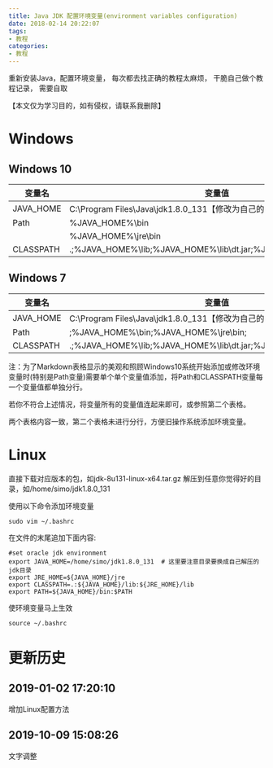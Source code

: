 ```yaml
---
title: Java JDK 配置环境变量(environment variables configuration)
date: 2018-02-14 20:22:07
tags:
- 教程
categories:
- 教程
---
```



重新安装Java，配置环境变量，
每次都去找正确的教程太麻烦，
干脆自己做个教程记录，
需要自取

【本文仅为学习目的，如有侵权，请联系我删除】
<!-- more -->

# Windows

## Windows 10

变量名    | 变量值
----------|-------------------------------------------
JAVA_HOME |C:\Program Files\Java\jdk1.8.0_131【修改为自己的JDK安装地址】
Path      |%JAVA_HOME%\bin
		  |%JAVA_HOME%\jre\bin
CLASSPATH |.;%JAVA_HOME%\lib;%JAVA_HOME%\lib\dt.jar;%JAVA_HOME%\lib\tools.jar;

## Windows 7

变量名    | 变量值
----------|-------------------------------------------
JAVA_HOME |C:\Program Files\Java\jdk1.8.0_131【修改为自己的JDK安装地址】
Path      |;%JAVA_HOME%\bin;%JAVA_HOME%\jre\bin;
CLASSPATH |.;%JAVA_HOME%\lib;%JAVA_HOME%\lib\dt.jar;%JAVA_HOME%\lib\tools.jar;

注：为了Markdown表格显示的美观和照顾Windows10系统开始添加或修改环境变量时(特别是Path变量)需要单个单个变量值添加，将Path和CLASSPATH变量每一个变量值都单独分行。

若你不符合上述情况，将变量所有的变量值连起来即可，或参照第二个表格。

两个表格内容一致，第二个表格未进行分行，方便旧操作系统添加环境变量。

# Linux

直接下载对应版本的包，如jdk-8u131-linux-x64.tar.gz
解压到任意你觉得好的目录，如/home/simo/jdk1.8.0_131

使用以下命令添加环境变量
```
sudo vim ~/.bashrc
```
在文件的末尾追加下面内容:
```
#set oracle jdk environment
export JAVA_HOME=/home/simo/jdk1.8.0_131  # 这里要注意目录要换成自己解压的jdk目录
export JRE_HOME=${JAVA_HOME}/jre  
export CLASSPATH=.:${JAVA_HOME}/lib:${JRE_HOME}/lib  
export PATH=${JAVA_HOME}/bin:$PATH  
```
使环境变量马上生效
```
source ~/.bashrc
```


# 更新历史
## 2019-01-02 17:20:10
增加Linux配置方法
## 2019-10-09 15:08:26
文字调整